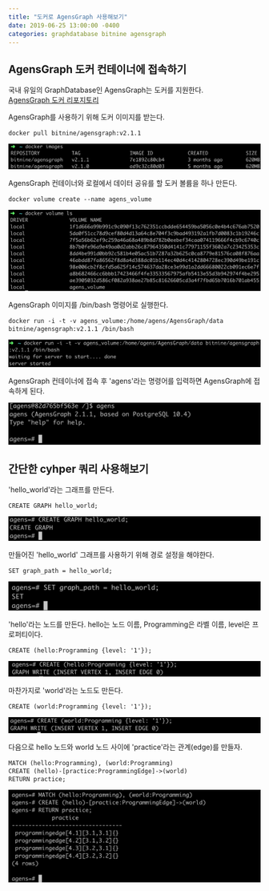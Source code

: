 ```yaml
---
title: "도커로 AgensGraph 사용해보기"
date: 2019-06-25 13:00:00 -0400
categories: graphdatabase bitnine agensgraph
---
```


## AgensGraph 도커 컨테이너에 접속하기

국내 유일의 GraphDatabase인 AgensGraph는 도커를 지원한다.
<br>[AgensGraph 도커 리포지토리](https://hub.docker.com/r/bitnine/agensgraph)

AgensGraph를 사용하기 위해 도커 이미지를 받는다.
```code
docker pull bitnine/agensgraph:v2.1.1
```
![agens-image](../images/agensgraph01/agens_image.png)

AgensGraph 컨테이너와 로컬에서 데이터 공유를 할 도커 볼륨을 하나 만든다. 
```code
docker volume create --name agens_volume
```
![agens-volume](../images/agensgraph01/agens_volume2.png)

AgensGraph 이미지를 /bin/bash 명령어로 실행한다.
```code
docker run -i -t -v agens_volume:/home/agens/AgensGraph/data bitnine/agensgraph:v2.1.1 /bin/bash
```
![agens-execute](../images/agensgraph01/agens_execute.png)

AgensGraph 컨테이너에 접속 후 'agens'라는 명령어를 입력하면 AgensGraph에 접속하게 된다.

![agens_command](../images/agensgraph01/agens_command.png)

## 간단한 cyhper 쿼리 사용해보기

'hello_world'라는 그래프를 만든다.
```code
CREATE GRAPH hello_world;
```
![agens_create](../images/agensgraph01/agens_create_graph.png)

만들어진 'hello_world' 그래프를 사용하기 위해 경로 설정을 해야한다.
```code
SET graph_path = hello_world;
```
![agens_command_set](../images/agensgraph01/agens_command_set.png)

'hello'라는 노드를 만든다. hello는 노드 이름, Programming은 라벨 이름, level은 프로퍼티이다.
```code
CREATE (hello:Programming {level: '1'});
```
![agens_node_1](../images/agensgraph01/agens_node_1.png)

마찬가지로 'world'라는 노드도 만든다.
```code
CREATE (world:Programming {level: '1'});
```
![agens_node_2](../images/agensgraph01/agens_node_2.png)

다음으로 hello 노드와 world 노드 사이에 'practice'라는 관계(edge)를 만들자.
```code
MATCH (hello:Programming), (world:Programming)
CREATE (hello)-[practice:ProgrammingEdge]->(world)
RETURN practice;
```
![agens_edge_1](../images/agensgraph01/agens_edge_1.png)
